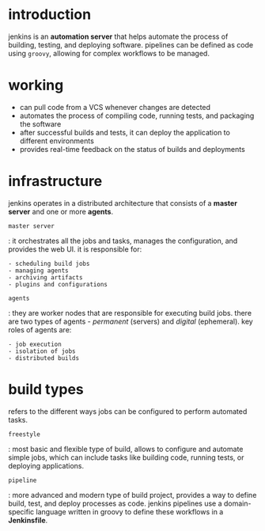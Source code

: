 # introduction

jenkins is an **automation server** that helps automate the process of building, testing, and deploying software. pipelines can be defined as code using `groovy`, allowing for complex workflows to be managed.

# working

- can pull code from a VCS whenever changes are detected
- automates the process of compiling code, running tests, and packaging the software
- after successful builds and tests, it can deploy the application to different environments
- provides real-time feedback on the status of builds and deployments

# infrastructure

jenkins operates in a distributed architecture that consists of a **master server** and one or more **agents**.

`master server`

:   it orchestrates all the jobs and tasks, manages the configuration, and provides the web UI. it is responsible for:

    - scheduling build jobs
    - managing agents
    - archiving artifacts
    - plugins and configurations

`agents`

:   they are worker nodes that are responsible for executing build jobs. there are two types of agents - *permanent* (servers) and *digital* (ephemeral). key roles of agents are:

    - job execution
    - isolation of jobs
    - distributed builds

# build types

refers to the different ways jobs can be configured to perform automated tasks.

`freestyle`

:   most basic and flexible type of build, allows to configure and automate simple jobs, which can include tasks like building code, running tests, or deploying applications.

`pipeline`

:   more advanced and modern type of build project, provides a way to define build, test, and deploy processes as code. jenkins pipelines use a domain-specific language written in groovy to define these workflows in a **Jenkinsfile**.



